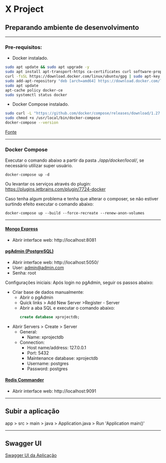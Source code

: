 # X Project

## Preparando ambiente de desenvolvimento

---

### Pre-requisitos:

 - Docker instalado.
```sh
sudo apt update && sudo apt upgrade -y
sudo apt install apt-transport-https ca-certificates curl software-properties-common
curl -fsSL https://download.docker.com/linux/ubuntu/gpg | sudo apt-key add -
sudo add-apt-repository "deb [arch=amd64] https://download.docker.com/linux/ubuntu $(lsb_release -cs) stable"
sudo apt update
apt-cache policy docker-ce
sudo systemctl status docker
```

 - Docker Compose instalado.
```sh
sudo curl -L "https://github.com/docker/compose/releases/download/1.27.4/docker-compose-$(uname -s)-$(uname -m)" -o /usr/local/bin/docker-compose
sudo chmod +x /usr/local/bin/docker-compose
docker-compose --version
```

[Fonte](https://www.bmc.com/blogs/mongodb-docker-container/)

---
### Docker Compose
Executar o comando abaixo a partir da pasta *./app/docker/local/*, se necessário utilizar super usuário.

```shell
docker-compose up -d
```
Ou levantar os serviços através do plugin: https://plugins.jetbrains.com/plugin/7724-docker

Caso tenha algum problema e tenha que alterar o composer, se não estiver surtindo efeito executar o comando abaixo:

```shell
docker-compose up --build --force-recreate --renew-anon-volumes
```

---
#### [Mongo Express](https://github.com/mongo-express/mongo-express)
- Abrir interface web: http://localhost:8081

#### [pgAdmin (PostgreSQL)](https://www.pgadmin.org)
- Abrir interface web: http://localhost:5050/
- User: admin@admin.com
- Senha: root

Configurações iniciais:
Após login no pgAdmin, seguir os passos abaixo:

- Criar base de dados manualmente:
  - Abrir o pgAdmin
  - Quick links > Add New Server >Register - Server  
  - Abrir a aba SQL e executar o comando abaixo:
    ```sql
    create database xprojectdb;
    ```
- Abrir Servers > Create > Server
  - General:
    - Name: xprojectdb
  - Connection:
    - Host name/address: 127.0.0.1
    - Port: 5432
    - Maintenance database: xprojectdb
    - Username: postgres
    - Password: postgres

#### [Redis Commander](https://www.npmjs.com/package/redis-commander)
- Abrir interface web: http://localhost:9091

---

## Subir a aplicação

 app > src > main > java > Application.java > Run 'Application main()'

---

## Swagger UI

[Swagger UI da Aplicação](http://localhost:8080/swagger-ui/index.html)

